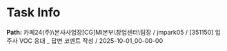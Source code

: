 # Task Info

**Path:** 카페24(주)\본사사업장\[CG]MI본부\창업센터\팀장 / jmpark05 / [351150] 입주사 VOC 응대 _ 답변 코멘트 작성 / 2025-10-01_00-00-00

